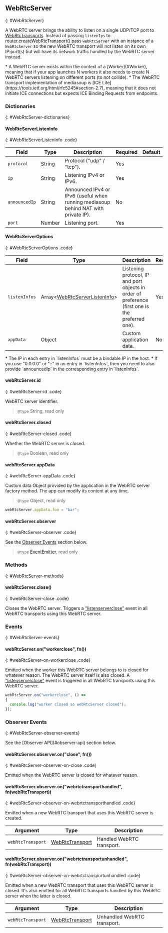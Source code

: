 ## WebRtcServer
{: #WebRtcServer}

<section markdown="1">

A WebRTC server brings the ability to listen on a single UDP/TCP port to [WebRtcTransports](#WebRtcTransport). Instead of passing `listenIps` to [router.createWebRtcTransport()](#router-createWebRtcTransport) pass `webRtcServer` with an instance of a `WebRtcServer` so the new WebRTC transport will not listen on its own IP:port(s) but will have its network traffic handled by the WebRTC server instead.

<div markdown="1" class="note">
* A WebRTC server exists within the context of a [Worker](#Worker), meaning that if your app launches N workers it also needs to create N WebRTC servers listening on different ports (to not collide).
* The WebRTC transport implementation of mediasoup is [ICE Lite](https://tools.ietf.org/html/rfc5245#section-2.7), meaning that it does not initiate ICE connections but expects ICE Binding Requests from endpoints.
</div>

</section>


### Dictionaries
{: #WebRtcServer-dictionaries}

<section markdown="1">

#### WebRtcServerListenInfo
{: #WebRtcServerListenInfo .code}

<div markdown="1" class="table-wrapper L3">

Field         | Type    | Description   | Required | Default
------------- | ------- | ------------- | -------- | ---------
`protocol`    | String  | Protocol ("udp" / "tcp"). | Yes |
`ip`          | String  | Listening IPv4 or IPv6. | Yes      |
`announcedIp` | String  | Announced IPv4 or IPv6 (useful when running mediasoup behind NAT with private IP). | No      |
`port`        | Number  | Listening port. | Yes |

</div>

#### WebRtcServerOptions
{: #WebRtcServerOptions .code}

<div markdown="1" class="table-wrapper L3">

Field        | Type    | Description   | Required | Default
------------ | ------- | ------------- | -------- | ---------
`listenInfos`  | Array&lt;[WebRtcServerListenInfo](#WebRtcServerListenInfo)&gt; | Listening protocol, IP and port objects in order of preference (first one is the preferred one). | Yes |
`appData`    | Object  | Custom application data. | No | `{ }`

</div>

<div markdown="1" class="note">
* The IP in each entry in `listenInfos` must be a bindable IP in the host.
* If you use "0.0.0.0" or "::" in an entry in `listenInfos`, then you need to also provide `announcedIp` in the corresponding entry in `listenInfos`.
</div>

</section>


#### webRtcServer.id
{: #webRtcServer-id .code}

WebRTC server identifier.

> `@type` String, read only

#### webRtcServer.closed
{: #webRtcServer-closed .code}

Whether the WebRTC server is closed.

> `@type` Boolean, read only

#### webRtcServer.appData
{: #webRtcServer-appData .code}

Custom data Object provided by the application in the WebRTC server factory method. The app can modify its content at any time.

> `@type` Object, read only

```javascript
webRtcServer.appData.foo = "bar";
```

#### webRtcServer.observer
{: #webRtcServer-observer .code}

See the [Observer Events](#WebRtcServer-observer-events) section below.

> `@type` [EventEmitter](https://nodejs.org/api/events.html#events_class_eventemitter), read only

</section>



### Methods
{: #WebRtcServer-methods}

<section markdown="1">

#### webRtcServer.close()
{: #webRtcServer-close .code}

Closes the WebRTC server. Triggers a ["listenserverclose"](#transport-on-listenserverclose) event in all WebRTC transports using this WebRTC server.

</section>


### Events
{: #WebRtcServer-events}

<section markdown="1">

#### webRtcServer.on("workerclose", fn())
{: #webRtcServer-on-workerclose .code}

Emitted when the worker this WebRTC server belongs to is closed for whatever reason. The WebRTC server itself is also closed. A ["listenserverclose"](#transport-on-listenserverclose) event is triggered in all WebRTC transports using this WebRTC server.

```javascript
webRtcServer.on("workerclose", () =>
{
  console.log("worker closed so webRtcServer closed");
});
```

</section>


### Observer Events
{: #WebRtcServer-observer-events}

<section markdown="1">

<div markdown="1" class="note">
See the [Observer API](#observer-api) section below.
</div>

#### webRtcServer.observer.on("close", fn())
{: #webRtcServer-observer-on-close .code}

Emitted when the WebRTC server is closed for whatever reason.

#### webRtcServer.observer.on("webrtctransporthandled", fn(webRtcTransport))
{: #webRtcServer-observer-on-webrtctransporthandled .code}

Emitted when a new WebRTC transport that uses this WebRTC server is created.

<div markdown="1" class="table-wrapper L3">

Argument    | Type    | Description   
----------- | ------- | ----------------
`webRtcTransport` | [WebRtcTransport](#WebRtcTransport) | Handled WebRTC transport.

</div>

#### webRtcServer.observer.on("webrtctransportunhandled", fn(webRtcTransport))
{: #webRtcServer-observer-on-webrtctransportunhandled .code}

Emitted when a new WebRTC transport that uses this WebRTC server is closed. It's also emitted for all WebRTC transports handled by this WebRTC server when the latter is closed.

<div markdown="1" class="table-wrapper L3">

Argument    | Type    | Description   
----------- | ------- | ----------------
`webRtcTransport` | [WebRtcTransport](#WebRtcTransport) | Unhandled WebRTC transport.

</div>

</section>
